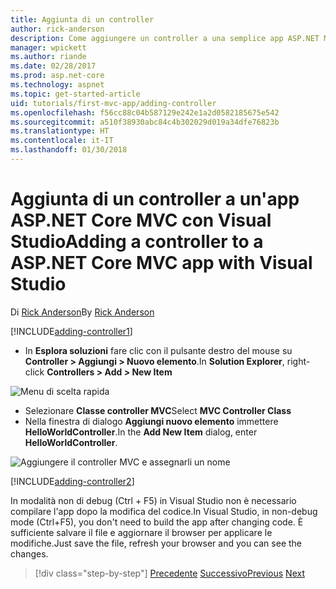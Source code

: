 ```yaml
---
title: Aggiunta di un controller
author: rick-anderson
description: Come aggiungere un controller a una semplice app ASP.NET MVC Core
manager: wpickett
ms.author: riande
ms.date: 02/28/2017
ms.prod: asp.net-core
ms.technology: aspnet
ms.topic: get-started-article
uid: tutorials/first-mvc-app/adding-controller
ms.openlocfilehash: f56cc88c04b587129e242e1a2d0582185675e542
ms.sourcegitcommit: a510f38930abc84c4b302029d019a34dfe76823b
ms.translationtype: HT
ms.contentlocale: it-IT
ms.lasthandoff: 01/30/2018
---
```

# <a name="adding-a-controller-to-a-aspnet-core-mvc-app-with-visual-studio"></a><span data-ttu-id="8ae87-103">Aggiunta di un controller a un'app ASP.NET Core MVC con Visual Studio</span><span class="sxs-lookup"><span data-stu-id="8ae87-103">Adding a controller to a ASP.NET Core MVC app with Visual Studio</span></span>

<span data-ttu-id="8ae87-104">Di [Rick Anderson](https://twitter.com/RickAndMSFT)</span><span class="sxs-lookup"><span data-stu-id="8ae87-104">By [Rick Anderson](https://twitter.com/RickAndMSFT)</span></span>

[!INCLUDE[adding-controller1](../../includes/mvc-intro/adding-controller1.md)]

* <span data-ttu-id="8ae87-105">In **Esplora soluzioni** fare clic con il pulsante destro del mouse su **Controller > Aggiungi > Nuovo elemento**.</span><span class="sxs-lookup"><span data-stu-id="8ae87-105">In **Solution Explorer**, right-click **Controllers > Add > New Item**</span></span>

![Menu di scelta rapida](adding-controller/_static/add_controller.png)

* <span data-ttu-id="8ae87-107">Selezionare **Classe controller MVC**</span><span class="sxs-lookup"><span data-stu-id="8ae87-107">Select **MVC Controller Class**</span></span>
* <span data-ttu-id="8ae87-108">Nella finestra di dialogo **Aggiungi nuovo elemento** immettere **HelloWorldController**.</span><span class="sxs-lookup"><span data-stu-id="8ae87-108">In the **Add New Item** dialog, enter **HelloWorldController**.</span></span>

![Aggiungere il controller MVC e assegnarli un nome](adding-controller/_static/ac.png)

[!INCLUDE[adding-controller2](../../includes/mvc-intro/adding-controller2.md)]

<span data-ttu-id="8ae87-110">In modalità non di debug (Ctrl + F5) in Visual Studio non è necessario compilare l'app dopo la modifica del codice.</span><span class="sxs-lookup"><span data-stu-id="8ae87-110">In Visual Studio, in non-debug mode (Ctrl+F5), you don't need to build the app after changing  code.</span></span> <span data-ttu-id="8ae87-111">È sufficiente salvare il file e aggiornare il browser per applicare le modifiche.</span><span class="sxs-lookup"><span data-stu-id="8ae87-111">Just save the file, refresh your browser and you can see the changes.</span></span>

>[!div class="step-by-step"]
<span data-ttu-id="8ae87-112">[Precedente](start-mvc.md)
[Successivo](adding-view.md)</span><span class="sxs-lookup"><span data-stu-id="8ae87-112">[Previous](start-mvc.md)
[Next](adding-view.md)</span></span>  
